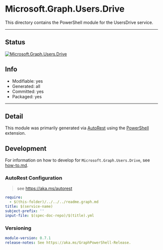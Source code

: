 <!-- region Generated -->
# Microsoft.Graph.Users.Drive
This directory contains the PowerShell module for the UsersDrive service.

---
## Status
[![Microsoft.Graph.Users.Drive](https://img.shields.io/powershellgallery/v/Microsoft.Graph.Users.Drive.svg?style=flat-square&label=Microsoft.Graph.Users.Drive "Microsoft.Graph.Users.Drive")](https://www.powershellgallery.com/packages/Microsoft.Graph.Users.Drive/)

## Info
- Modifiable: yes
- Generated: all
- Committed: yes
- Packaged: yes

---
## Detail
This module was primarily generated via [AutoRest](https://github.com/Azure/autorest) using the [PowerShell](https://github.com/Azure/autorest.powershell) extension.

## Development
For information on how to develop for `Microsoft.Graph.Users.Drive`, see [how-to.md](how-to.md).
<!-- endregion -->

### AutoRest Configuration

> see https://aka.ms/autorest

``` yaml
require:
  - $(this-folder)/../../../readme.graph.md
title: $(service-name)
subject-prefix: ''
input-file: $(spec-doc-repo)/$(title).yml
```
### Versioning

``` yaml
module-version: 0.7.1
release-notes: See https://aka.ms/GraphPowerShell-Release.
```
